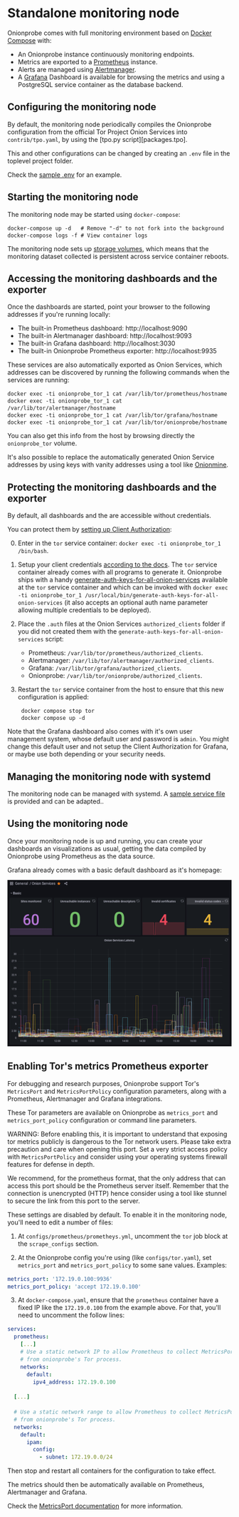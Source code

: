 # Standalone monitoring node

Onionprobe comes with full monitoring environment based on [Docker
Compose](https://docs.docker.com/compose/) with:

* An Onionprobe instance continuously monitoring endpoints.
* Metrics are exported to a [Prometheus](https://prometheus.io) instance.
* Alerts are managed using [Alertmanager](https://prometheus.io/docs/alerting/latest/alertmanager/).
* A [Grafana](https://grafana.com) Dashboard is available for browsing the
  metrics and using a PostgreSQL service container as the database backend.

## Configuring the monitoring node

By default, the monitoring node periodically compiles the Onionprobe configuration
from the official Tor Project Onion Services into `contrib/tpo.yaml`, by using
the [tpo.py script][packages.tpo].

This and other configurations can be changed by creating an `.env` file in the
toplevel project folder.

Check the [sample .env][] for an example.

[sample .env]: https://gitlab.torproject.org/tpo/onion-services/onionprobe/-/blob/main/configs/env.sample

## Starting the monitoring node

The monitoring node may be started using `docker-compose`:

    docker-compose up -d   # Remove "-d" to not fork into the background
    docker-compose logs -f # View container logs

The monitoring node sets up [storage
volumes](https://docs.docker.com/storage/volumes/), which means that the
monitoring dataset collected is persistent across service container reboots.

## Accessing the monitoring dashboards and the exporter

Once the dashboards are started, point your browser to the following addresses
if you're running locally:

* The built-in Prometheus   dashboard: http://localhost:9090
* The built-in Alertmanager dashboard: http://localhost:9093
* The built-in Grafana      dashboard: http://localhost:3030
* The built-in Onionprobe   Prometheus exporter: http://localhost:9935

These services are also automatically exported as Onion Services,
which addresses can be discovered by running the following commands
when the services are running:

    docker exec -ti onionprobe_tor_1 cat /var/lib/tor/prometheus/hostname
    docker exec -ti onionprobe_tor_1 cat /var/lib/tor/alertmanager/hostname
    docker exec -ti onionprobe_tor_1 cat /var/lib/tor/grafana/hostname
    docker exec -ti onionprobe_tor_1 cat /var/lib/tor/onionprobe/hostname

You can also get this info from the host by browsing directly the
`onionprobe_tor` volume.

It's also possible to replace the automatically generated Onion Service
addresses by using keys with vanity addresses using a tool like
[Onionmine](https://gitlab.torproject.org/tpo/onion-services/onionmine).

## Protecting the monitoring dashboards and the exporter

By default, all dashboards and the are accessible without credentials.

You can protect them by [setting up Client
Authorization](https://community.torproject.org/onion-services/advanced/client-auth/):

0. Enter in the `tor` service container: `docker exec -ti onionprobe_tor_1 /bin/bash`.
1. Setup your client credentials [according to the docs](https://community.torproject.org/onion-services/advanced/client-auth/).
   The `tor` service container already comes with all programs to generate it.
   Onionprobe ships with a handy
   [generate-auth-keys-for-all-onion-services](scripts/generate-auth-keys-for-all-onion-services)
   available at the `tor` service container and which can be invoked with
  `docker exec -ti onionprobe_tor_1 /usr/local/bin/generate-auth-keys-for-all-onion-services`
  (it also accepts an optional auth name parameter allowing multiple credentials to be deployed).
2. Place the `.auth` files at the Onion Services `authorized_clients` folder if you did not
   created them with the `generate-auth-keys-for-all-onion-services` script:
    * Prometheus: `/var/lib/tor/prometheus/authorized_clients`.
    * Alertmanager: `/var/lib/tor/alertmanager/authorized_clients`.
    * Grafana: `/var/lib/tor/grafana/authorized_clients`.
    * Onionprobe: `/var/lib/tor/onionprobe/authorized_clients`.
3. Restart the `tor` service container from the host to ensure that this new
   configuration is applied:

        docker compose stop tor
        docker compose up -d

Note that the Grafana dashboard also comes with it's own user management system,
whose default user and password is `admin`. You might change this default user
and not setup the Client Authorization for Grafana, or maybe use both depending
or your security needs.

## Managing the monitoring node with systemd

The monitoring node can be managed with systemd.
A [sample service file][] is provided
and can be adapted..

[sample service file]: https://gitlab.torproject.org/tpo/onion-services/onionprobe/-/blob/main/configs/systemd/onionprobe-monitor.service

## Using the monitoring node

Once your monitoring node is up and running, you can create your dashboards an
visualizations as usual, getting the data compiled by Onionprobe using
Prometheus as the data source.

Grafana already comes with a basic default dashboard as it's homepage:

![](assets/dashboard.png "Grafana Onion Services Dashboard")

## Enabling Tor's metrics Prometheus exporter

For debugging and research purposes, Onionprobe support Tor's `MetricsPort` and
`MetricsPortPolicy` configuration parameters, along with a Prometheus,
Alertmanager and Grafana integrations.

These Tor parameters are available on Onionprobe as `metrics_port` and
`metrics_port_policy` configuration or command line parameters.

WARNING: Before enabling this, it is important to understand that exposing
tor metrics publicly is dangerous to the Tor network users. Please take extra
precaution and care when opening this port. Set a very strict access policy
with `MetricsPortPolicy` and consider using your operating systems firewall
features for defense in depth.

We recommend, for the prometheus format, that the only address that can
access this port should be the Prometheus server itself. Remember that the
connection is unencrypted (HTTP) hence consider using a tool like stunnel to
secure the link from this port to the server.

These settings are disabled by default. To enable it in the monitoring node,
you'll need to edit a number of files:

1. At `configs/prometheus/prometheys.yml`, uncomment the `tor` job block at the
   `scrape_configs` section.

2. At the Onionprobe config you're using (like `configs/tor.yaml`), set
   `metrics_port` and `metrics_port_policy` to some sane values.
   Examples:

```yaml
metrics_port: '172.19.0.100:9936'
metrics_port_policy: 'accept 172.19.0.100'
```

3. At `docker-compose.yaml`, ensure that the `prometheus` container have
   a fixed IP like the `172.19.0.100` from the example above. For that,
   you'll need to uncomment the follow lines:

```yaml
services:
  prometheus:
    [...]
    # Use a static network IP to allow Prometheus to collect MetricsPort data
    # from onionprobe's Tor process.
    networks:
      default:
        ipv4_address: 172.19.0.100

  [...]

  # Use a static network range to allow Prometheus to collect MetricsPort data
  # from onionprobe's Tor process.
  networks:
    default:
      ipam:
        config:
          - subnet: 172.19.0.0/24
```

Then stop and restart all containers for the configuration to take effect.

The metrics should then be automatically available on Prometheus, Alertmanager
and Grafana.

Check the [MetricsPort documentation][] for more information.

[MetricsPort documentation]: https://support.torproject.org/relay-operators/relay-bridge-overloaded/#metricsport
